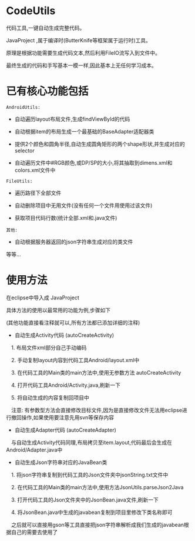 CodeUtils
=======

代码工具,一键自动生成完整代码。

JavaProject ,属于编译时(ButterKnife等框架属于运行时)工具。

原理是根据功能需要生成代码文本,然后利用FileIO流写入到文件中。

最终生成的代码和手写基本一模一样,因此基本上无任何学习成本。



已有核心功能包括
=======

`AndroidUtils:`

* 自动遍历layout布局文件,生成findViewById的代码

* 自动根据item的布局生成一个最基础的BaseAdapter适配器类

* 提供2个颜色和圆角半径,自动生成圆角矩形的两个shape形状,并生成对应的selector

* 自动遍历文件中#RGB颜色,或DP/SP的大小,将其抽取到dimens.xml和colors.xml文件中


`FileUtils:`

* 遍历路径下全部文件

* 自动删除项目中无用文件(没有任何一个文件用使用过该文件)

* 获取项目代码行数(统计全部.xml和.java文件)


`其他:`

* 自动根据服务器返回的json字符串生成对应的类文件

等等...



使用方法
=======

在eclipse中导入成 JavaProject

具体方法的使用以最常用的功能为例,步骤如下

(其他功能直接看注释就可以,所有方法都已添加详细的注释)

* 自动生成Activity代码 (autoCreateActivity)

　1. 布局文件xml部分自己手动编码

　2. 手动复制layout内容到代码工具Android/layout.xml中

　3. 在代码工具的Main类的main方法中,使用无参数方法 autoCreateActivity

　4. 打开代码工具Android/Activity.java,刷新一下

　5. 将自动生成的内容复制回项目中

　注意: 有参数型方法会直接修改目标文件,因为是直接修改文件无法用eclipse进行撤回操作,如果使用要注意先用svn等保存内容


* 自动生成Adapter代码 (autoCreateAdapter)

　与自动生成Activity代码同理,布局拷贝至item.layout,代码最后会生成在Android/Adapter.java中


* 自动生成Json字符串对应的JavaBean类

　1. 将json字符串复制到代码工具的Json文件夹中jsonString.txt文件中

　2. 在代码工具的Main类的main方法中,使用方法JsonUtils.parseJson2Java

　3. 打开代码工具的Json文件夹中的JsonBean.java文件,刷新一下

　4. 将JsonBean.java中生成的javabean复制到项目里修改下类名称即可

　之后就可以直接用gson等工具直接把json字符串解析成我们生成的javabean根据自己的需要去使用了
